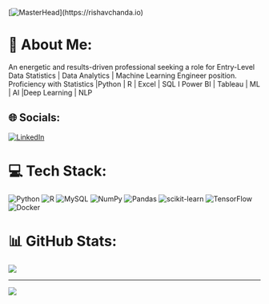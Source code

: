 [![MasterHead](https://1.bp.blogspot.com/-7A4WynwLsM...)](https://rishavchanda.io)

# 💫 About Me:
An energetic and results-driven professional seeking a role for  Entry-Level Data Statistics | Data Analytics | Machine Learning Engineer position. 
Proficiency with Statistics |Python | R | Excel | SQL I Power BI | Tableau |  ML | AI |Deep Learning | NLP


## 🌐 Socials:
[![LinkedIn](https://img.shields.io/badge/LinkedIn-%230077B5.svg?logo=linkedin&logoColor=white)](https://linkedin.com/in/https://www.linkedin.com/in/krishnakumar-g-ba7a7a24a/) 

# 💻 Tech Stack:
![Python](https://img.shields.io/badge/python-3670A0?style=plastic&logo=python&logoColor=ffdd54) ![R](https://img.shields.io/badge/r-%23276DC3.svg?style=plastic&logo=r&logoColor=white) ![MySQL](https://img.shields.io/badge/mysql-%2300f.svg?style=plastic&logo=mysql&logoColor=white) ![NumPy](https://img.shields.io/badge/numpy-%23013243.svg?style=plastic&logo=numpy&logoColor=white) ![Pandas](https://img.shields.io/badge/pandas-%23150458.svg?style=plastic&logo=pandas&logoColor=white) ![scikit-learn](https://img.shields.io/badge/scikit--learn-%23F7931E.svg?style=plastic&logo=scikit-learn&logoColor=white) ![TensorFlow](https://img.shields.io/badge/TensorFlow-%23FF6F00.svg?style=plastic&logo=TensorFlow&logoColor=white) ![Docker](https://img.shields.io/badge/docker-%230db7ed.svg?style=plastic&logo=docker&logoColor=white)
# 📊 GitHub Stats:

![](https://github-readme-streak-stats.herokuapp.com/?user=KRISHNAKUMAR&theme=omni&hide_border=false)<br/>


---
[![](https://visitcount.itsvg.in/api?id=KRISHNAKUMAR&icon=5&color=0)](https://visitcount.itsvg.in)

<!-- Proudly created with GPRM ( https://gprm.itsvg.in ) -->
